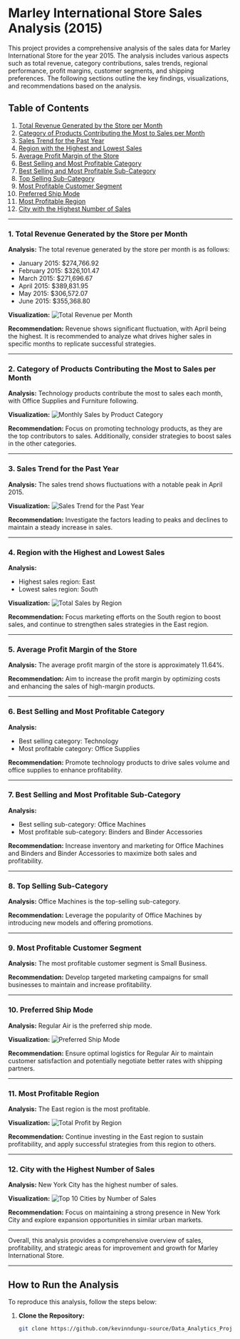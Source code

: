 # Marley International Store Sales Analysis (2015)

This project provides a comprehensive analysis of the sales data for Marley International Store for the year 2015. The analysis includes various aspects such as total revenue, category contributions, sales trends, regional performance, profit margins, customer segments, and shipping preferences. The following sections outline the key findings, visualizations, and recommendations based on the analysis.

## Table of Contents
1. [Total Revenue Generated by the Store per Month](#1-total-revenue-generated-by-the-store-per-month)
2. [Category of Products Contributing the Most to Sales per Month](#2-category-of-products-contributing-the-most-to-sales-per-month)
3. [Sales Trend for the Past Year](#3-sales-trend-for-the-past-year)
4. [Region with the Highest and Lowest Sales](#4-region-with-the-highest-and-lowest-sales)
5. [Average Profit Margin of the Store](#5-average-profit-margin-of-the-store)
6. [Best Selling and Most Profitable Category](#6-best-selling-and-most-profitable-category)
7. [Best Selling and Most Profitable Sub-Category](#7-best-selling-and-most-profitable-sub-category)
8. [Top Selling Sub-Category](#8-top-selling-sub-category)
9. [Most Profitable Customer Segment](#9-most-profitable-customer-segment)
10. [Preferred Ship Mode](#10-preferred-ship-mode)
11. [Most Profitable Region](#11-most-profitable-region)
12. [City with the Highest Number of Sales](#12-city-with-the-highest-number-of-sales)

---

### 1. Total Revenue Generated by the Store per Month

**Analysis:**
The total revenue generated by the store per month is as follows:
- January 2015: $274,766.92
- February 2015: $326,101.47
- March 2015: $271,696.67
- April 2015: $389,831.95
- May 2015: $306,572.07
- June 2015: $355,368.80

**Visualization:**
![Total Revenue per Month](
Analysis_using_Python/Images/monthly_revenue.png)

**Recommendation:**
Revenue shows significant fluctuation, with April being the highest. It is recommended to analyze what drives higher sales in specific months to replicate successful strategies.

---

### 2. Category of Products Contributing the Most to Sales per Month

**Analysis:**
Technology products contribute the most to sales each month, with Office Supplies and Furniture following.

**Visualization:**
![Monthly Sales by Product Category](Images/category_sales_monthly.png)

**Recommendation:**
Focus on promoting technology products, as they are the top contributors to sales. Additionally, consider strategies to boost sales in the other categories.

---

### 3. Sales Trend for the Past Year

**Analysis:**
The sales trend shows fluctuations with a notable peak in April 2015.

**Visualization:**
![Sales Trend for the Past Year](Images/sales_trend.png)

**Recommendation:**
Investigate the factors leading to peaks and declines to maintain a steady increase in sales.

---

### 4. Region with the Highest and Lowest Sales

**Analysis:**
- Highest sales region: East
- Lowest sales region: South

**Visualization:**
![Total Sales by Region](Images/region_sales.png)

**Recommendation:**
Focus marketing efforts on the South region to boost sales, and continue to strengthen sales strategies in the East region.

---

### 5. Average Profit Margin of the Store

**Analysis:**
The average profit margin of the store is approximately 11.64%.

**Recommendation:**
Aim to increase the profit margin by optimizing costs and enhancing the sales of high-margin products.

---

### 6. Best Selling and Most Profitable Category

**Analysis:**
- Best selling category: Technology
- Most profitable category: Office Supplies

**Recommendation:**
Promote technology products to drive sales volume and office supplies to enhance profitability.

---

### 7. Best Selling and Most Profitable Sub-Category

**Analysis:**
- Best selling sub-category: Office Machines
- Most profitable sub-category: Binders and Binder Accessories

**Recommendation:**
Increase inventory and marketing for Office Machines and Binders and Binder Accessories to maximize both sales and profitability.

---

### 8. Top Selling Sub-Category

**Analysis:**
Office Machines is the top-selling sub-category.

**Recommendation:**
Leverage the popularity of Office Machines by introducing new models and offering promotions.

---

### 9. Most Profitable Customer Segment

**Analysis:**
The most profitable customer segment is Small Business.

**Recommendation:**
Develop targeted marketing campaigns for small businesses to maintain and increase profitability.

---

### 10. Preferred Ship Mode

**Analysis:**
Regular Air is the preferred ship mode.

**Visualization:**
![Preferred Ship Mode](Images/ship_mode_preference.png)

**Recommendation:**
Ensure optimal logistics for Regular Air to maintain customer satisfaction and potentially negotiate better rates with shipping partners.

---

### 11. Most Profitable Region

**Analysis:**
The East region is the most profitable.

**Visualization:**
![Total Profit by Region](Images/region_profit.png)

**Recommendation:**
Continue investing in the East region to sustain profitability, and apply successful strategies from this region to others.

---

### 12. City with the Highest Number of Sales

**Analysis:**
New York City has the highest number of sales.

**Visualization:**
![Top 10 Cities by Number of Sales](Images/city_sales_count.png)

**Recommendation:**
Focus on maintaining a strong presence in New York City and explore expansion opportunities in similar urban markets.

---

Overall, this analysis provides a comprehensive overview of sales, profitability, and strategic areas for improvement and growth for Marley International Store.

---

## How to Run the Analysis

To reproduce this analysis, follow the steps below:

1. **Clone the Repository:**
   ```sh
   git clone https://github.com/kevinndungu-source/Data_Analytics_Project
